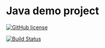 # Java demo project

[![GitHub license](https://img.shields.io/badge/license-Apache%202-blue.svg)](./LICENSE)

[![Build Status](https://travis-ci.org/redlix/demo.svg?branch=master)](https://travis-ci.org/redlix/demo)
